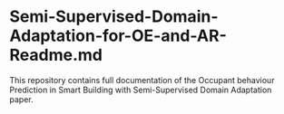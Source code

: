 # Semi-Supervised-Domain-Adaptation-for-OE-and-AR-Readme.md
This repository contains full documentation of the Occupant behaviour Prediction in Smart Building with Semi-Supervised Domain Adaptation paper.
